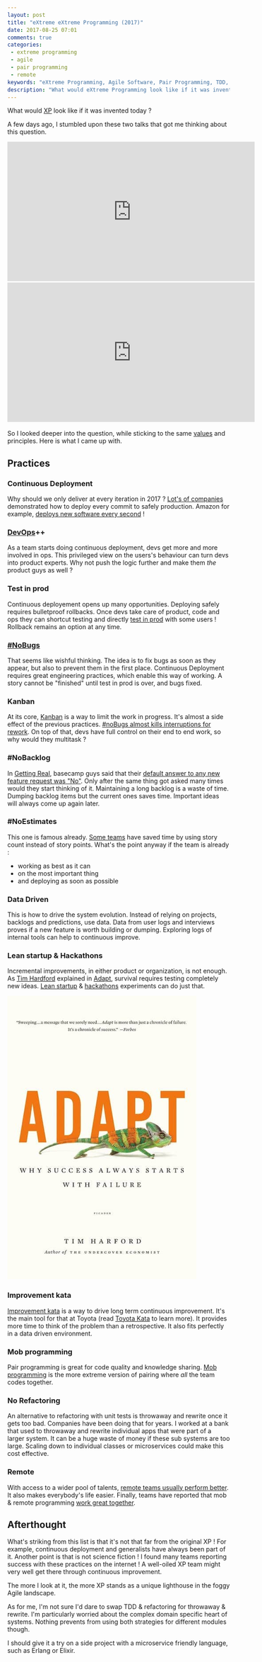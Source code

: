 ```yaml
---
layout: post
title: "eXtreme eXtreme Programming (2017)"
date: 2017-08-25 07:01
comments: true
categories: 
 - extreme programming
 - agile
 - pair programming
 - remote
keywords: "eXtreme Programming, Agile Software, Pair Programming, TDD, Continuous Delivery, Remote Work" 
description: "What would eXtreme Programming look like if it was invented today ?"
---
```

What would [XP](http://www.extremeprogramming.org/) look like if it was invented today ?

A few days ago, I stumbled upon these two talks that got me thinking about this question.

<iframe width="560" height="315" src="https://www.youtube.com/embed/cGuTmOUdFbo" frameborder="0" allowfullscreen></iframe>

<iframe width="560" height="315" src="https://www.youtube.com/embed/h62n09XtS-A" frameborder="0" allowfullscreen></iframe>

So I looked deeper into the question, while sticking to the same [values](http://www.extremeprogramming.org/values.html) and principles. Here is what I came up with.

## Practices

### Continuous Deployment

Why should we only deliver at every iteration in 2017 ? [Lot's of companies](https://blog.newrelic.com/2016/02/04/data-culture-survey-results-faster-deployment/) demonstrated how to deploy every commit to safely production. Amazon for example, [deploys new software every second](http://www.zdnet.com/article/how-amazon-handles-a-new-software-deployment-every-second/) !

### [DevOps](https://en.wikipedia.org/wiki/DevOps)++

As a team starts doing continuous deployment, devs get more and more involved in ops. This privileged view on the users's behaviour can turn devs into product experts. Why not push the logic further and make them _the_ product guys as well ?

### Test in prod

Continuous deployement opens up many opportunities. Deploying safely requires bulletproof rollbacks. Once devs take care of product, code and ops they can shortcut testing and directly [test in prod](https://www.theguardian.com/info/developer-blog/2016/dec/05/testing-in-production-how-we-combined-tests-with-monitoring) with some users ! Rollback remains an option at any time.

### [#NoBugs](http://www.jamesshore.com/Agile-Book/no_bugs.html)

That seems like wishful thinking. The idea is to fix bugs as soon as they appear, but also to prevent them in the first place. Continuous Deployment requires great engineering practices, which enable this way of working. A story cannot be "finished" until test in prod is over, and bugs fixed.

### Kanban

At its core, [Kanban](https://en.wikipedia.org/wiki/Kanban) is a way to limit the work in progress. It's almost a side effect of the previous practices. [#noBugs almost kills interruptions for rework](https://medium.com/quality-functions/the-zero-bug-policy-b0bd987be684). On top of that, devs have full control on their end to end work, so why would they multitask ?

### #NoBacklog

In [Getting Real](https://gettingreal.37signals.com/), basecamp guys said that their [default answer to any new feature request was "No"](https://gettingreal.37signals.com/ch05_Start_With_No.php). Only after the same thing got asked many times would they start thinking of it. Maintaining a long backlog is a waste of time. Dumping backlog items but the current ones saves time. Important ideas will always come up again later.

### #NoEstimates

This one is famous already. [Some teams](https://www.thoughtworks.com/insights/blog/how-estimating-story-counts-worked-us) have saved time by using story count instead of story points. What's the point anyway if the team is already :

*   working as best as it can
*   on the most important thing
*   and deploying as soon as possible

### Data Driven

This is how to drive the system evolution. Instead of relying on projects, backlogs and predictions, use data. Data from user logs and interviews proves if a new feature is worth building or dumping. Exploring logs of internal tools can help to continuous improve.

### Lean startup & Hackathons

Incremental improvements, in either product or organization, is not enough. As [Tim Hardford](http://timharford.com/) explained in [Adapt](https://www.amazon.com/gp/product/1250007550/ref=as_li_tl?ie=UTF8&camp=1789&creative=9325&creativeASIN=1250007550&linkCode=as2&tag=pbourgau-20&linkId=1f1a29f9454328c6606e12b40399eb06), survival requires testing completely new ideas. [Lean startup](https://en.wikipedia.org/wiki/Lean_startup) & [hackathons](https://en.wikipedia.org/wiki/Hackathon) experiments can do just that.

[![The cover of the Adapt book](../imgs/2017-08-25-extreme-extreme-programming-2017/adapt.jpg)](https://www.amazon.com/gp/product/1250007550/ref=as_li_tl?ie=UTF8&camp=1789&creative=9325&creativeASIN=1250007550&linkCode=as2&tag=pbourgau-20&linkId=1f1a29f9454328c6606e12b40399eb06)

### Improvement kata

[Improvement kata](https://en.wikipedia.org/wiki/Toyota_Kata#The_Improvement_Kata) is a way to drive long term continuous improvement. It's the main tool for that at Toyota (read [Toyota Kata](https://www.amazon.com/gp/product/0071635238/ref=as_li_tl?ie=UTF8&camp=1789&creative=9325&creativeASIN=0071635238&linkCode=as2&tag=pbourgau-20&linkId=93a84b0867a3e0f3dd915d87cba78b90) to learn more). It provides more time to think of the problem than a retrospective. It also fits perfectly in a data driven environment.

### Mob programming

Pair programming is great for code quality and knowledge sharing. [Mob programming](https://en.wikipedia.org/wiki/Mob_programming#cite_note-8) is the more extreme version of pairing where _all_ the team codes together.

### No Refactoring

An alternative to refactoring with unit tests is throwaway and rewrite once it gets too bad. Companies have been doing that for years. I worked at a bank that used to throwaway and rewrite individual apps that were part of a larger system. It can be a huge waste of money if these sub systems are too large. Scaling down to individual classes or microservices could make this cost effective.

### Remote

With access to a wider pool of talents, [remote teams usually perform better](https://martinfowler.com/articles/remote-or-co-located.html). It also makes everybody's life easier. Finally, teams have reported that mob & remote programming [work great together](https://www.infoq.com/presentations/distributed-teams-remote-collaboration).

## Afterthought

What's striking from this list is that it's not that far from the original XP ! For example, continuous deployment and generalists have always been part of it. Another point is that is not science fiction ! I found many teams reporting success with these practices on the internet ! A well-oiled XP team might very well get there through continuous improvement.

The more I look at it, the more XP stands as a unique lighthouse in the foggy Agile landscape.

As for me, I'm not sure I'd dare to swap TDD & refactoring for throwaway & rewrite. I'm particularly worried about the complex domain specific heart of systems. Nothing prevents from using both strategies for different modules though.

I should give it a try on a side project with a microservice friendly language, such as Erlang or Elixir.